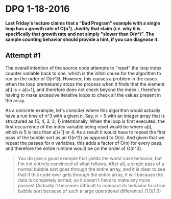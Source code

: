 
# DPQ 1-18-2016

**Last Friday's lecture claims that a "Bad Program" example with a single loop has a growth rate of O(n³). Justify that claim (i.e. why it is specifically that growth rate and not simply "slower than O(n²)". The sample counting behavior should provide a hint, if you can diagnose it.**

## Attempt #1

The overall intention of the source code attempts to "reset" the loop index counter
variable back to one, which is the initial cause for the algorithm to run on the
order of O(n^3). However, this causes a problem in the cases when the loop prematurely
stops the process when it finds that the element a[i] is > a[i+1], and therefore does not
check beyond the index i, therefore having to make excessive iterative loops to check all
the values present in the array.

As a concrete example, let's consider where this algorithm would actually have a run time of
n^3 with a given n. Say, n = 5 with an integer array that is structured as {5, 4, 3, 2, 1}
intentionally. When the loop is first executed, the first occurrence of the index variable
being reset would be where a[i], which is 5 is less than a[i+1] or 4. As a result it would
have to repeat the first pass of the bubble sort as an O(n^2) as opposed to O(n). And given
that we repeat the passes for n variables, this adds a factor of O(n) for every pass, and
therefore the entire runtime would be on the order of O(n^3).

> You do give a good example that yields the worst case behavior, but I'm not entirely convinced of what follows. After all, a single pass of a normal bubble sort goes through the entire array, and it is clear to see that if this code ever gets through the entire array, it will because the data is completely sorted, so it doesn't have to make any more passes! (Actually it becomes difficult to compare its behavior to a true bubble sort because of such a large operational difference) (1.0/1.0)